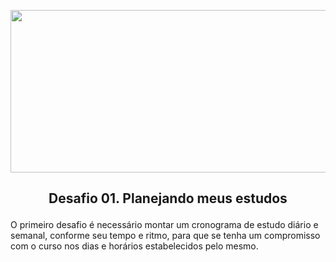 <p align="center">
  <img width="1010" height="260" src="https://camo.githubusercontent.com/d25397e9df01fe7882dcc1cbc96bdf052ffd7d0c/68747470733a2f2f73746f726167652e676f6f676c65617069732e636f6d2f676f6c64656e2d77696e642f626f6f7463616d702d676f737461636b2f6865616465722d6465736166696f732e706e67">
</p>

## <p align="center"> Desafio 01. Planejando meus estudos </p>

O primeiro desafio é necessário montar um cronograma de estudo diário e semanal, conforme seu tempo e ritmo, para que se tenha um compromisso com o curso nos dias e horários estabelecidos pelo mesmo.
